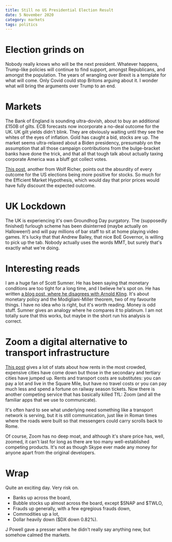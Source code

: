 ```yaml
---
title: Still no US Presidential Election Result
date: 5 November 2020
category: markets
tags: politics
---
```


# Election grinds on

Nobody really knows who will be the next president. 
Whatever happens, Trump-like policies will continue to find support, amongst Republicans, and amongst the population.
The years of wrangling over Brexit is a template for what will come.
Only Covid could stop Britons arguing about it. I wonder what will bring the arguments over Trump to an end.

# Markets

The Bank of England is sounding ultra-dovish, about to buy an additional &pound;150B of gilts.
ECB forecasts now incorporate a no-deal outcome for the UK. UK gilt yields didn't blink. 
They are obviously waiting until they see the whites of the eyes of inflation.
Gold has caught a bid, stocks are up. The market seems ultra-relaxed about a Biden presidency, 
presumably on the assumption that all those campaign contributions from the bulge-bracket banks have done the trick, and that all that tough talk about actually taxing corporate America was a bluff got collect votes.

[This post](https://wolfstreet.com/2020/11/04/battle-of-the-narratives-for-stocks-any-election-outcome-is-now-an-ideal-outcome-even-a-disputed-election-long-legal-mess-split-government-without-stimulus-whatever/), another from Wolf Richer, points out the absurdity of every outcome for the US elections being more positive for stocks. So much for the Efficient Market Hypothesis, which would day that prior prices would have fully discount the expected outcome.

# UK Lockdown

The UK is experiencing it's own Groundhog Day purgatory. The (supposedly finished) furlough scheme has been disinterred (maybe actually on Halloween!) and will pay millions of bar staff to sit at home playing video games.
It's lucky that that Andrew Bailey, that nice BoE Governor, is willing to pick up the tab. 
Nobody actually uses the words MMT, but surely that's exactly what we're doing.

# Interesting reads

I am a huge fan of Scott Sumner. He has been saying that monetary conditions are too tight for a long time, and I believe he's spot on.
He has written [a blog post, where he disagrees with Arnold Kling](https://www.econlib.org/arnold-kling-on-modigliani-miller-and-money/).
It's about monetary policy and the Modigliani-Miller theorem, two of my favourite things.
I have no idea who is right, but it's worth reading. 
Money is odd stuff. Sumner gives an analogy where he compares it to platinum. 
I am not totally sure that this works, but maybe in the short run his analysis is correct.


# Zoom a digital alternative to transport infrastructure

[This post](https://wolfstreet.com/2020/11/03/us-apartment-rental-market-splits-in-two-100-cities-where-rents-jumped-or-dropped-the-most-where-rents-are-highest-or-lowest/) gives a lot of stats about how rents in the most crowded, expensive cities have come down but those in the secondary and tertiary cities have jumped up. Rents and transport costs are substitutes: you can pay a lot and live in the Square Mile, but have no travel costs or you can pay much less and spend a fortune on railway season tickets. Now there is another competing service that has basically killed TfL: Zoom (and all the familiar apps that we use to communicate). 

It's often hard to see what underlying need something like a transport network is serving, but it is still communication, just like in Roman times where the roads were built so that messengers could carry scrolls back to Rome. 

Of course, Zoom has no deep moat, and although it's share price has, well, zoomed, it can't last for long as there are too many well-established competing products. It's not as though Skype ever made any money for anyone apart from the original developers.

# Wrap

Quite an exciting day. Very risk on.

* Banks up across the board,
* Bubble stocks up almost across the board, except $SNAP and $TWLO,
* Frauds up generally, with a few egregious frauds down,
* Commodities up a lot,
* Dollar heavily down ($DX down 0.82%).

J Powell gave a presser where he didn't really say anything new, but somehow calmed the markets. 



